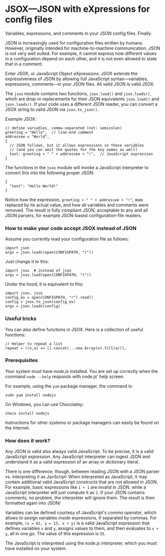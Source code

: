 # JSOX—JSON with eXpressions for config files

Variables, expressions, and comments in your JSON config files. Finally.

JSON is increasingly used for configuration files written by humans. However,
originally intended for machine-to-machine communication, JSON is not very well
suited. For example, it cannot express how different values in a configuration
depend on each other, and it is not even allowed to state that in a comment.

Enter JSOX, or JavaScript Object eXpressions. JSOX extends the expressiveness
of JSON by allowing full JavaScript syntax—variables, expressions, comments—in
your JSON files. All valid JSON is valid JSOX.

The `jsox` module contains two functions, `jsox.load()` and `jsox.loads()`,
which are drop-in replacements for their JSON equivalents `json.load()` and
`json.loads()`. If your code uses a different JSON reader, you can convert a
JSOX string to valid JSON via `jsox.to_json()`.

Example JSOX:
```
// define variables, comma-separated (not: semicolon)
greeting = "Hello",  // line-end comment
addressee = "World",
{ 
  // JSON follows, but it allows expressions in these variables
  // (and you can omit the quotes for the key names as well)
  text: greeting + " " + addressee + "!",  // JavaScript expression
}
```
The functions in the `jsox` module will invoke a JavaScript interpreter to
convert this into the following proper JSON:
```
{
  "text": "Hello World!"
}
```
Notice how the expression, `greeting + " " + addressee + "!"`, was replaced by
its actual value, and how all variables and comments were removed. The result
is fully compliant JSON, acceptable to any and all JSON parsers, for example
JSON-based configuration-file readers.

### How to make your code accept JSOX instead of JSON

Assume you currently read your configuration file as follows:
```
import json
args = json.loads(open(CONFIGPATH, "r"))
```
Just change it to this:
```
import jsox  # instead of json
args = jsox.load(open(CONFIGPATH, "r"))
```
Under the hood, it is equivalent to this:
```
import json, jsox
config_ex = open(CONFIGPATH, "r").read()
config = jsox.to_json(config_ex)
args = json.loads(config)
```

### Useful tricks

You can also define functions in JSOX. Here is a collection of useful functions:
```
// Helper to repeat a list
repeat = ((n,a) => [].concat(...new Array(n).fill(a))),
```

### Prerequisites

Your system must have _node.js_ installed. You are set up correctly when the
command `node --help` responds with node.js' help screen.

For example, using the `yum` package manager, the command is:
```
sudo yum install nodejs
```
On Windows, you can use Chocolatey:
```
choco install nodejs
```
Instructions for other systems or package managers can easily be found on the Internet.

### How does it work?

Any JSON is valid also always valid JavaScript. To be precise, it is a valid JavaScript
_expression_. Any JavaScript interpreter can ingest JSON and understand it as a valid
expression of an array or dictionary literal.

There is one difference, though, between reading JSON with a JSON parser vs. interpreting
it as JavScript: When interpreted as JavaScript, it may contain additional valid
JavaScript constructs that are not allowed in JSON. For example, basic expressions like
`1 + 1` are invalid in JSON, while a JavaScript interpreter will just compute it as `2`.
If your JSON contains comments, no problem, the interpreter will ignore them. The result
is then formatted again into JSON/

Variables can be defined courtesy of JavaScript's _comma operator_, which allows to
assign variables _inside_ expressions, if separated by commas.
For example, `(x = 42, y = 13, x + y)` is a valid JavaScript expression that
defines variables `x` and `y`, assigns values to them, and then evaluates to
`x + y`, all in one go. The value of this expression is `55`.

The JavaScript is interpreted using the node.js interpreter, which you must have
installed on your system.
